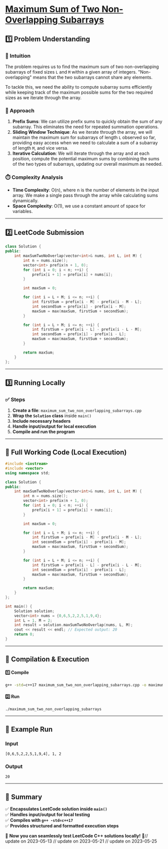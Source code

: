 # **[Maximum Sum of Two Non-Overlapping Subarrays](https://leetcode.com/problems/maximum-sum-of-two-non-overlapping-subarrays/description/)**  

## **1️⃣ Problem Understanding**  
### **📌 Intuition**  
The problem requires us to find the maximum sum of two non-overlapping subarrays of fixed sizes `L` and `M` within a given array of integers. "Non-overlapping" means that the two subarrays cannot share any elements.

To tackle this, we need the ability to compute subarray sums efficiently while keeping track of the maximum possible sums for the two required sizes as we iterate through the array.

### **🚀 Approach**  
1. **Prefix Sums**: We can utilize prefix sums to quickly obtain the sum of any subarray. This eliminates the need for repeated summation operations.
2. **Sliding Window Technique**: As we iterate through the array, we will maintain the maximum sum for subarrays of length `L` observed so far, providing easy access when we need to calculate a sum of a subarray of length `M`, and vice versa.
3. **Iterative Calculation**: We will iterate through the array and at each position, compute the potential maximum sums by combining the sums of the two types of subarrays, updating our overall maximum as needed.

### **⏱️ Complexity Analysis**  
- **Time Complexity**: O(n), where n is the number of elements in the input array. We make a single pass through the array while calculating sums dynamically.
- **Space Complexity**: O(1), we use a constant amount of space for variables.

---  

## **2️⃣ LeetCode Submission**  
```cpp
class Solution {
public:
    int maxSumTwoNoOverlap(vector<int>& nums, int L, int M) {
        int n = nums.size();
        vector<int> prefix(n + 1, 0);
        for (int i = 0; i < n; ++i) {
            prefix[i + 1] = prefix[i] + nums[i];
        }

        int maxSum = 0;

        for (int i = L + M; i <= n; ++i) {
            int firstSum = prefix[i - M] - prefix[i - M - L];
            int secondSum = prefix[i] - prefix[i - M];
            maxSum = max(maxSum, firstSum + secondSum);
        }

        for (int i = L + M; i <= n; ++i) {
            int firstSum = prefix[i - L] - prefix[i - L - M];
            int secondSum = prefix[i] - prefix[i - L];
            maxSum = max(maxSum, firstSum + secondSum);
        }

        return maxSum;
    }
};
```  

---  

## **3️⃣ Running Locally**  
### **✅ Steps**  
1. **Create a file**: `maximum_sum_two_non_overlapping_subarrays.cpp`  
2. **Wrap the `Solution` class** inside `main()`  
3. **Include necessary headers**  
4. **Handle input/output for local execution**  
5. **Compile and run the program**  

---  

## **📝 Full Working Code (Local Execution)**  
```cpp
#include <iostream>
#include <vector>
using namespace std;

class Solution {
public:
    int maxSumTwoNoOverlap(vector<int>& nums, int L, int M) {
        int n = nums.size();
        vector<int> prefix(n + 1, 0);
        for (int i = 0; i < n; ++i) {
            prefix[i + 1] = prefix[i] + nums[i];
        }

        int maxSum = 0;

        for (int i = L + M; i <= n; ++i) {
            int firstSum = prefix[i - M] - prefix[i - M - L];
            int secondSum = prefix[i] - prefix[i - M];
            maxSum = max(maxSum, firstSum + secondSum);
        }

        for (int i = L + M; i <= n; ++i) {
            int firstSum = prefix[i - L] - prefix[i - L - M];
            int secondSum = prefix[i] - prefix[i - L];
            maxSum = max(maxSum, firstSum + secondSum);
        }

        return maxSum;
    }
};

int main() {
    Solution solution;
    vector<int> nums = {0,6,5,2,2,5,1,9,4};
    int L = 1, M = 2;
    int result = solution.maxSumTwoNoOverlap(nums, L, M);
    cout << result << endl; // Expected output: 20
    return 0;
}
```  

---  

## **🔧 Compilation & Execution**  
#### **1️⃣ Compile**  
```bash
g++ -std=c++17 maximum_sum_two_non_overlapping_subarrays.cpp -o maximum_sum_two_non_overlapping_subarrays
```  

#### **2️⃣ Run**  
```bash
./maximum_sum_two_non_overlapping_subarrays
```  

---  

## **🎯 Example Run**  
### **Input**  
```
[0,6,5,2,2,5,1,9,4], 1, 2
```  
### **Output**  
```
20
```  

---  

## **📌 Summary**  
✅ **Encapsulates LeetCode solution inside `main()`**  
✅ **Handles input/output for local testing**  
✅ **Compiles with `g++ -std=c++17`**  
✅ **Provides structured and formatted execution steps**  

🚀 **Now you can seamlessly test LeetCode C++ solutions locally!** 🚀// update on 2023-05-13
// update on 2023-05-21
// update on 2023-05-25
